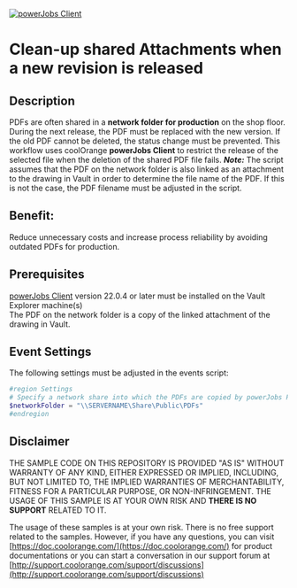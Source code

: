 [![powerJobs Client](https://img.shields.io/badge/powerJobs_Client-22.0.4-orange.svg)](https://www.coolorange.com/powerjobs)

# Clean-up shared Attachments when a new revision is released


## Description
PDFs are often shared in a **network folder for production** on the shop floor. During the next release, the PDF must be replaced with the new version.  If the old PDF cannot be deleted, the status change must be prevented.
This workflow uses coolOrange **powerJobs Client** to restrict the release of the selected file when the deletion of the shared PDF file fails.
***Note:*** The script assumes that the PDF on the network folder is also linked as an attachment to the drawing in Vault in order to determine the file name of the PDF. If this is not the case, the PDF filename must be adjusted in the script. 

## Benefit:
Reduce unnecessary costs and increase process reliability by avoiding outdated PDFs for production.

## Prerequisites
[powerJobs Client](https://www.coolorange.com/powerjobs) version 22.0.4 or later must be installed on the Vault Explorer machine(s)  
The PDF on the network folder is a copy of the linked attachment of the drawing in Vault.

## Event Settings
The following settings must be adjusted in the events script:

```powershell
#region Settings
# Specify a network share into which the PDFs are copied by powerJobs Processor (e.g. \\SERVERNAME\Share\Public\PDFs\)
$networkFolder = "\\SERVERNAME\Share\Public\PDFs"
#endregion
```

## Disclaimer

THE SAMPLE CODE ON THIS REPOSITORY IS PROVIDED "AS IS" WITHOUT WARRANTY OF ANY KIND, EITHER EXPRESSED OR IMPLIED, INCLUDING, BUT NOT LIMITED TO, THE IMPLIED WARRANTIES OF MERCHANTABILITY, FITNESS FOR A PARTICULAR PURPOSE, OR NON-INFRINGEMENT.
THE USAGE OF THIS SAMPLE IS AT YOUR OWN RISK AND **THERE IS NO SUPPORT** RELATED TO IT.

The usage of these samples is at your own risk. There is no free support related to the samples. However, if you have any questions, you can visit [https://doc.coolorange.com/](https://doc.coolorange.com/) for product documentations or you can start a conversation in our support forum at [http://support.coolorange.com/support/discussions](http://support.coolorange.com/support/discussions)
